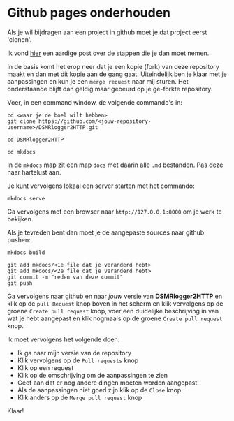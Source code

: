 # Github pages onderhouden

Als je wil bijdragen aan een project in github moet je dat project eerst 'clonen'.

Ik vond [hier](https://kbroman.org/github_tutorial/pages/fork.html) een aardige post
over de stappen die je dan moet nemen.

In de basis komt het erop neer dat je een kopie (fork) van deze repository maakt en 
dan met dit kopie aan de gang gaat. Uiteindelijk ben je klaar met je aanpassingen en
kun je een `merge request` naar mij sturen. Het onderstaande blijft dan geldig maar 
gebeurd op je ge-forkte repository.

Voer, in een command window, de volgende commando's in:

````
cd <waar je de boel wilt hebben>
git clone https://github.com/<jouw-repository-username>/DSMRlogger2HTTP.git

cd DSMRlogger2HTTP

cd mkdocs
````

In de `mkdocs` map zit een map `docs` met daarin alle `.md` bestanden.
Pas deze naar hartelust aan.

Je kunt vervolgens lokaal een server starten met het commando:
````
mkdocs serve
````

Ga vervolgens met een browser naar `http://127.0.0.1:8000` om
je werk te bekijken.

Als je tevreden bent dan moet je de aangepaste sources naar github 
pushen:
````
mkdocs build

git add mkdocs/<1e file dat je veranderd hebt>
git add mkdocs/<2e file dat je veranderd hebt>
git commit -m "reden van deze commit"
git push 
````

Ga vervolgens naar github en naar *jouw* versie van **DSMRlogger2HTTP** en
klik op de `pull Request` knop boven in het scherm en klik vervolgens op
de groene `Create pull request` knop, voer een duidelijke beschrijving in
van wat je hebt aangepast en klik nogmaals op de groene `Create pull request` 
knop.

Ik moet vervolgens het volgende doen:

* Ik ga naar mijn versie van de repository
* Klik vervolgens op de `Pull requests` knop
* Klik op een request
* Klik op de omschrijving om de aanpassingen te zien
* Geef aan dat er nog andere dingen moeten worden aangepast
* Als de aanpassingen niet goed zijn klik op de `Close` knop
* Klik anders op de `Merge pull request` knop

Klaar!
